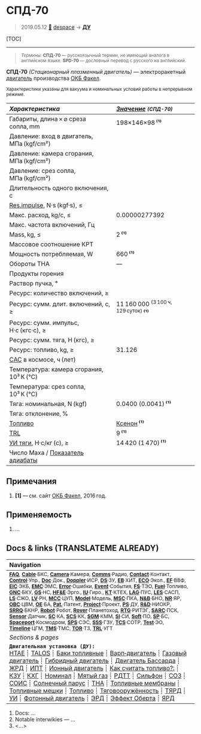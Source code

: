 # СПД-70
> 2019.05.12 [🚀](../index/index.md) [despace](index.md) → **[ДУ](ps.md)**

[TOC]

---

> <small>*Термины:* **СПД-70** — русскоязычный термин, не имеющий аналога в английском языке. **SPD-70** — дословный перевод с русского на английский.</small>

**СПД-70** *(Стационарный плазменный двигатель)* — электроракетный [двигатель](ps.md) производства [ОКБ Факел](zz_edb_fakel.md).

<small>

Характеристики указаны для вакуума и номинальных условий работы в непрерывном режиме.

|*Характеристика*|*[Значение](si.md) <small>(СПД-70)</small>*|
|:--|:--|
|Габариты, длина × ⌀ среза сопла, mm|198×146×98 **⁽¹⁾**|
|Давление: вход в двигатель, МПа (kgf/cm²)||
|Давление: камера сгорания, МПа (kgf/cm²)||
|Давление: срез сопла, МПа (kgf/cm²)||
|Длительность одного включения, с||
|[Res.impulse](ing.md), N·s (kgf·s), ≤||
|Макс. расход, kg/с, ≤|0.00000277392|
|Макс. частота включений, Гц||
|Mass, kg, ≤|2 **⁽¹⁾**|
|Массовое соотношение КРТ||
|Мощность потребляемая, W|660 **⁽¹⁾**|
|Обороты ТНА|—|
|Продукты горения||
|Раствор пучка, °||
|Ресурс: количество включений, ≥||
|Ресурс: сумм. длит. включений, c, ≥|11 160 000 <sup>(3 100 ч, 129 суток)</sup> **⁽¹⁾**|
|Ресурс: сумм. импульс, Н·с (кгс·с), ≥||
|Ресурс: сумм. тяга, Н (кгс), ≥||
|Ресурс: топливо, kg, ≥|31.126|
|[САС](lifetime.md) в космосе, ч (лет)||
|Температура: камера сгорания, 10³ К (℃)||
|Температура: срез сопла, 10³ К (℃)||
|Тяга: номинальная, N (kgf)|0.0400 (0.0041) **⁽¹⁾**|
|Тяга: отклонение, %||
|[Топливо](fuel.md)|[Ксенон](ксенон.md) **⁽¹⁾**|
|[TRL](trl.md)|9 **⁽¹⁾**|
|[УИ тяги](isp.md), Н·с/кг (с), ≥|14 420 (1 470) **⁽¹⁾**|
|Число Маха / [Показатель адиабаты](heat_cr.md)||

</small>



<p style="page-break-after:always"> </p>

## Примечания
1. **[1]** — см. сайт [ОКБ Факел](zz_edb_fakel.md), 2016 год.



## Применяемость
   1. …



<p style="page-break-after:always"> </p>

## Docs & links (TRANSLATEME ALREADY)
|Navigation|
|:--|
|<small>**[FAQ](faq.md)**, **[Cable](cable.md)**·БКС, **[Camera](cam.md)**·Камера, **[Comms](comms.md)**·Радио, **[Contact](contact.md)**·Контакт, **[Control](control.md)**·Упр., **[Doc](doc.md)**·Док., **[Doppler](doppler.md)**·ИСР, **[DS](ds.md)**·ЗУ, **[EB](eb.md)**·ХИТ, **[ECO](ecology.md)**·Экол., **[EF](ef.md)**·ВВФ, **[ElC](elc.md)**·ЭКБ, **[EMC](emc.md)**·ЭМС, **[Error](error.md)**·Ошибки, **[Event](event.md)**·События, **[FS](fs.md)**·ТЭО, **[Fuel](fuel.md)**·Топливо, **[GNC](gnc.md)**·БКУ, **[GS](scs.md)**·НС, **[HF&E](hfe.md)**·Эрго., **[IU](iu.md)**·Гиро., **[KT](kt.md)**·КТЕХ, **[LAG](lag.md)**·ПУC, **[LES](les.md)**·САСП, **[LS](ls.md)**·СЖО, **[LV](lv.md)**·РН, **[MCC](mcc.md)**·ЦУП, **[Model](model.md)**·Модель, **[MSC](sc.md)**·ПКА, **[N&B](nnb.md)**·БНО, **[NR](nr.md)**·ЯР, **[OBC](obc.md)**·ЦВМ, **[OE](oe.md)**·БА, **[Pat.](патент.md)**·Патент, **[Project](project.md)**·Проект, **[PS](ps.md)**·ДУ, **[R&D](rnd.md)**·НИОКР, **[SRRQ](srrq.md)**·БКНР, **[Robot](robotics.md)**·Робот, **[Rover](rover.md)**·Планетоход, **[RTG](rtg.md)**·РИТЭГ, **[SARC](sarc.md)**·ПСК, **[Sensor](sensor.md)**·Датчик, **[SC](sc.md)**·КА, **[SCS](scs.md)**·КК, **[SGM](sgm.md)**·КММ, **[SI](si.md)**·СИ, **[Soft](soft.md)**·ПО, **[SP](sp.md)**·БС, **[Spaceport](spaceport.md)**·Космодром, **[SPS](sps.md)**·СЭС, **[SSS](sss.md)**·ГЗУ, **[TCS](tcs.md)**·СОТР, **[Test](test.md)**·ЭО, **[Timeline](timeline.md)**·ЦГМ, **[TMS](tms.md)**·ТМС, **[TOR](tor.md)**·ТЗ, **[TRL](trl.md)**·УГТ</small>|
|*Sections & pages*|
|**`Двигательная установка (ДУ):`**<br> [HTAE](htae.md) ┊ [TALOS](talos.md) ┊ [Баки топливные](fuel_tank.md) ┊ [Варп‑двигатель](warp_drive.md) ┊ [Газовый двигатель](cgt.md) ┊ [Гибридный двигатель](гбрд.md) ┊ [Двигатель Бассарда](bussard_ramjet.md) ┊ [ЖРД](lpr.md) ┊ [ИПТ](ing.md) ┊ [Ионный двигатель](иод.md) ┊ [Как считать топливо?:](si.md) ┊ [КЗУ](cinu.md) ┊ [КХГ](cgs.md) ┊ [Номинал](nominal.md) ┊ [Мятый газ](exhsteam.md) ┊ [РДТТ](spr.md) ┊ [Сильфон](сильфон.md) ┊ [СОЗ](соз.md) ┊ [СОИС](соис.md) ┊ [Солнечный парус](солнечный_парус.md) ┊ [ТНА](turbopump.md) ┊ [Топливные мембраны](топливные_мембраны.md) ┊ [Топливные мешки](топливные_мешки.md) ┊ [Топливо](fuel.md) ┊ [Тяговооружённость](ttwr.md) ┊ [ТЯРД](тярд.md) ┊ [УИ](isp.md) ┊ [Фотонный двигатель](фотонный_двигатель.md) ┊ [ЭРД](epsp.md) ┊ [Эффект Оберта](oberth_eff.md) ┊ [ЯРД](ntr.md)|

   1. Docs: …
   1. Notable interwikies — …
   1. <…>
